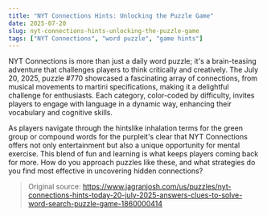 ```yaml
---
title: "NYT Connections Hints: Unlocking the Puzzle Game"
date: 2025-07-20
slug: nyt-connections-hints-unlocking-the-puzzle-game
tags: ["NYT Connections", "word puzzle", "game hints"]
---
```


NYT Connections is more than just a daily word puzzle; it's a brain-teasing adventure that challenges players to think critically and creatively. The July 20, 2025, puzzle #770 showcased a fascinating array of connections, from musical movements to martini specifications, making it a delightful challenge for enthusiasts. Each category, color-coded by difficulty, invites players to engage with language in a dynamic way, enhancing their vocabulary and cognitive skills.

As players navigate through the hintslike inhalation terms for the green group or compound words for the purpleit's clear that NYT Connections offers not only entertainment but also a unique opportunity for mental exercise. This blend of fun and learning is what keeps players coming back for more. How do you approach puzzles like these, and what strategies do you find most effective in uncovering hidden connections?
> Original source: https://www.jagranjosh.com/us/puzzles/nyt-connections-hints-today-20-july-2025-answers-clues-to-solve-word-search-puzzle-game-1860000414